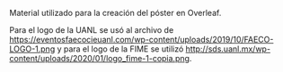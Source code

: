 Material utilizado para la creación del póster en Overleaf.

Para el logo de la UANL se usó al archivo de https://eventosfaecocieuanl.com/wp-content/uploads/2019/10/FAECO-LOGO-1.png y para el logo de la FIME se utilizó http://sds.uanl.mx/wp-content/uploads/2020/01/logo_fime-1-copia.png.
